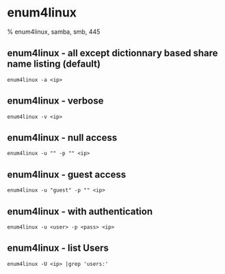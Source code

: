 # enum4linux

% enum4linux, samba, smb, 445

## enum4linux - all except dictionnary based share name listing (default)
```
enum4linux -a <ip>
```

## enum4linux - verbose
```
enum4linux -v <ip>
```

## enum4linux - null access
```
enum4linux -u "" -p "" <ip>
```

## enum4linux - guest access
```
enum4linux -u "guest" -p "" <ip>
```

## enum4linux - with authentication
```
enum4linux -u <user> -p <pass> <ip>
```

## enum4linux - list Users
```
enum4linux -U <ip> |grep 'users:'
```
